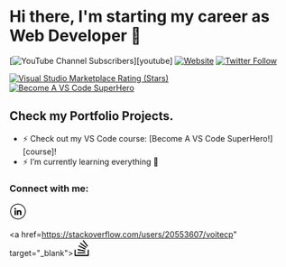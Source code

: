 # Hi there, I'm starting my career as Web Developer  👋 

[![YouTube Channel Subscribers](https://img.shields.io/youtube/channel/subscribers/UCDCHcqyeQgJ-jVSd6VJkbCw?logo=youtube&logoColor=red&style=for-the-badge)][youtube]
[![Website](https://img.shields.io/website?label=codeSTACKr.com&style=for-the-badge&url=https%3A%2F%2Fcodestackr.com)](https://codestackr.com)
[![Twitter Follow](https://img.shields.io/twitter/follow/codeSTACKr?color=1DA1F2&logo=twitter&style=for-the-badge)](https://twitter.com/intent/follow?original_referer=https%3A%2F%2Fgithub.com%2FcodeSTACKr&screen_name=codeSTACKr)

[![Visual Studio Marketplace Rating (Stars)](https://img.shields.io/visual-studio-marketplace/stars/codestackr.codestackr-theme?label=codeSTACKr%20VS%20Code%20Theme&logo=visualstudiocode&logoColor=ff652f&style=for-the-badge)](https://marketplace.visualstudio.com/items?itemName=codestackr.codestackr-theme)
[![Become A VS Code SuperHero](https://img.shields.io/badge/-Become%20A%20VS%20Code%20SuperHero%20%E2%86%92-gray.svg?colorB=ff652f&style=for-the-badge)](https://vsCodeHero.com)


## Check my Portfolio Projects.

- ⚡ Check out my VS Code course: [Become A VS Code SuperHero!][course]!
- ⚡ I’m currently learning everything 🤣

### Connect with me:

<a href="https://www.linkedin.com/in/piwowarski-wojciech/" target="_blank"><img src="https://github.com/VoitecP/VoitecP/blob/f62bb9720e01f3cd3e276107df9ecc2c9f0fa8b1/images/in.png" alt="LinkedIn" width="30"></a>

<a href=https://stackoverflow.com/users/20553607/voitecp" target="_blank"><img src="https://github.com/VoitecP/VoitecP/blob/342cce7b46a0da748ffca887a307e3c786c8d776/images/stack.png
" alt="LinkedIn" width="30"></a>

